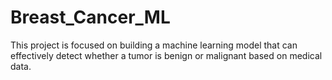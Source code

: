 # Breast_Cancer_ML
This project is focused on building a machine learning model that can effectively detect whether a tumor is benign or malignant based on medical data.
